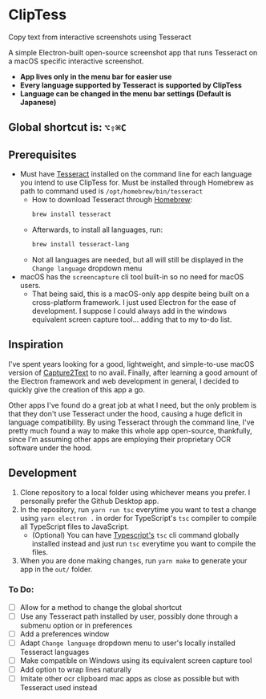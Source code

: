 # ClipTess
Copy text from interactive screenshots using Tesseract

A simple Electron-built open-source screenshot app that runs Tesseract on a macOS specific interactive screenshot.

- **App lives only in the menu bar for easier use**
- **Every language supported by Tesseract is supported by ClipTess**
- **Language can be changed in the menu bar settings (Default is Japanese)**

## Global shortcut is: **`⌥⇧⌘C`**

## Prerequisites
- Must have [Tesseract](https://tesseract-ocr.github.io/tessdoc/Installation.html#macos) installed on the command line for each language you intend to use ClipTess for. Must be installed through Homebrew as path to command used is `/opt/homebrew/bin/tesseract`
  - How to download Tesseract through [Homebrew](https://brew.sh/):
    ```sh
    brew install tesseract
    ```
  - Afterwards, to install all languages, run:
    ```sh
    brew install tesseract-lang 
    ```
  - Not all languages are needed, but all will still be displayed in the `Change language` dropdown menu
- macOS has the `screencapture` cli tool built-in so no need for macOS users.
  - That being said, this is a macOS-only app despite being built on a cross-platform framework. I just used Electron for the ease of development. I suppose I could always add in the windows equivalent screen capture tool... adding that to my to-do list.

## Inspiration
I've spent years looking for a good, lightweight, and simple-to-use macOS version of [Capture2Text](http://capture2text.sourceforge.net/) to no avail.
Finally, after learning a good amount of the Electron framework and web development in general, I decided to quickly give the creation of this app a go.

Other apps I've found do a great job at what I need, but the only problem is that they don't use Tesseract under the hood, causing a huge deficit in language compatibility.
By using Tesseract through the command line, I've pretty much found a way to make this whole app open-source, thankfully, since I'm assuming other apps are employing their proprietary OCR software under the hood.

## Development
1. Clone repository to a local folder using whichever means you prefer. I personally prefer the Github Desktop app.
2. In the repository, run `yarn run tsc` everytime you want to test a change using `yarn electron .` in order for TypeScript's `tsc` compiler to compile all TypeScript files to JavaScript.
   - (Optional) You can have [Typescript's](https://www.typescriptlang.org/download) `tsc` cli command globally installed instead and just run `tsc` everytime you want to compile the files.
3. When you are done making changes, run `yarn make` to generate your app in the `out/` folder.

### To Do:
- [ ] Allow for a method to change the global shortcut
- [ ] Use any Tesseract path installed by user, possibly done through a submenu option or in preferences
- [ ] Add a preferences window
- [ ] Adapt `Change language` dropdown menu to user's locally installed Tesseract languages
- [ ] Make compatible on Windows using its equivalent screen capture tool
- [ ] Add option to wrap lines naturally
- [ ] Imitate other ocr clipboard mac apps as close as possible but with Tesseract used instead
